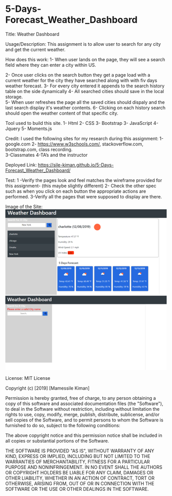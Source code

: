 # 5-Days-Forecast_Weather_Dashboard

Title: Weather Dashboard
       

Usage/Description:
This assignment  is to allow user to search for any city and get the current weather.  

How does this work:
1- When user lands on the page, they will see a search field where they can enter a city within US. 

2- Once user clicks  on the search button they  get a page load with a current weather for the city they  have searched along with with fiv days weather forecast. 
3- For every city  entered it appends to the search history table on the side dynamically 
4- All searched cities should  save in the local storage.  
5- When user refreshes the page all the saved cities should dispaly and  the last search display it's weather contents.
6- Clicking on each history search should open the weather content of that specific city. 
 
Tool used to build this site.
1-	Html 
2-	CSS 
3-  Bootstrap
3-	JavaScript 
4-  Jquery
5-  Moments.js

Credit:
I used the following sites for my  research  during this assignment:
1-google.com
2- https://www.w3schools.com/, stackoverflow.com, bootstrap.com, class recording.    
3-Classmates
4-TA’s and the instructor 

Deployed Link:
https://sile-kiman.github.io/5-Days-Forecast_Weather_Dashboard/

Test:
1 -Verify the pages  look and feel matches the wireframe provided for this assignment- (this maybe slightly different) 
2- Check the other spec such as when you click on each button the appropriate actions are performed. 
3-Verify all the pages that were supposed to display are there. 

Image of the Site:
<img scr= "assets/images/landing.PNG">
<img scr= "assets/images/mult.PNG">
<img scr="assets/images/single.PNG">
<img src="assets/images/History.PNG">
<img src="assets/images/error.PNG">

 
License:
MIT License

Copyright (c) [2019] [Mamessile Kiman]

Permission is hereby granted, free of charge, to any person obtaining a copy
of this software and associated documentation files (the "Software"), to deal
in the Software without restriction, including without limitation the rights
to use, copy, modify, merge, publish, distribute, sublicense, and/or sell
copies of the Software, and to permit persons to whom the Software is
furnished to do so, subject to the following conditions:

The above copyright notice and this permission notice shall be included in all
copies or substantial portions of the Software.

THE SOFTWARE IS PROVIDED "AS IS", WITHOUT WARRANTY OF ANY KIND, EXPRESS OR
IMPLIED, INCLUDING BUT NOT LIMITED TO THE WARRANTIES OF MERCHANTABILITY,
FITNESS FOR A PARTICULAR PURPOSE AND NONINFRINGEMENT. IN NO EVENT SHALL THE
AUTHORS OR COPYRIGHT HOLDERS BE LIABLE FOR ANY CLAIM, DAMAGES OR OTHER
LIABILITY, WHETHER IN AN ACTION OF CONTRACT, TORT OR OTHERWISE, ARISING FROM,
OUT OF OR IN CONNECTION WITH THE SOFTWARE OR THE USE OR OTHER DEALINGS IN THE
SOFTWARE.


